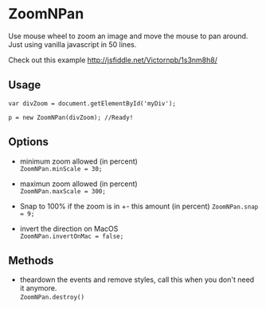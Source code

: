 # ZoomNPan
Use mouse wheel to zoom an image and move the mouse to pan around. Just using vanilla javascript in 50 lines.

Check out this example
http://jsfiddle.net/Victornpb/1s3nm8h8/

Usage
----
```
var divZoom = document.getElementById('myDiv');

p = new ZoomNPan(divZoom); //Ready!
```

Options
----

- minimum zoom allowed (in percent)  
    `ZoomNPan.minScale = 30;`
    
 - maximun zoom allowed (in percent)  
   `ZoomNPan.maxScale = 300;`
    
 - Snap to 100% if the zoom is in +- this amount (in percent) 
    `ZoomNPan.snap = 9;`
    
 - invert the direction on MacOS  
    `ZoomNPan.invertOnMac = false;`
    
    
Methods
----
    
 - theardown the events and remove styles, call this when you don't need it anymore.   
    `ZoomNPan.destroy()`
